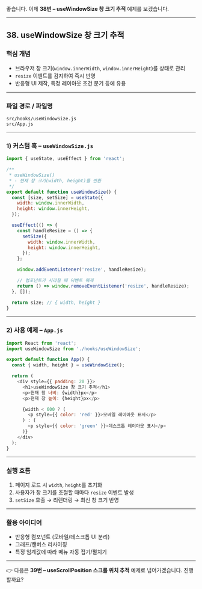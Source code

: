 좋습니다. 이제 **38번 – useWindowSize 창 크기 추적** 예제를 보겠습니다.

---

## 38. useWindowSize 창 크기 추적

### 핵심 개념

* 브라우저 창 크기(`window.innerWidth`, `window.innerHeight`)를 상태로 관리
* `resize` 이벤트를 감지하여 즉시 반영
* 반응형 UI 제작, 특정 레이아웃 조건 분기 등에 유용

---

### 파일 경로 / 파일명

```
src/hooks/useWindowSize.js
src/App.js
```

---

### 1) 커스텀 훅 – `useWindowSize.js`

```javascript
import { useState, useEffect } from 'react';

/**
 * useWindowSize()
 * - 현재 창 크기(width, height)를 반환
 */
export default function useWindowSize() {
  const [size, setSize] = useState({
    width: window.innerWidth,
    height: window.innerHeight,
  });

  useEffect(() => {
    const handleResize = () => {
      setSize({
        width: window.innerWidth,
        height: window.innerHeight,
      });
    };

    window.addEventListener('resize', handleResize);

    // 컴포넌트가 사라질 때 이벤트 해제
    return () => window.removeEventListener('resize', handleResize);
  }, []);

  return size; // { width, height }
}
```

---

### 2) 사용 예제 – `App.js`

```javascript
import React from 'react';
import useWindowSize from './hooks/useWindowSize';

export default function App() {
  const { width, height } = useWindowSize();

  return (
    <div style={{ padding: 20 }}>
      <h1>useWindowSize 창 크기 추적</h1>
      <p>현재 창 너비: {width}px</p>
      <p>현재 창 높이: {height}px</p>

      {width < 600 ? (
        <p style={{ color: 'red' }}>모바일 레이아웃 표시</p>
      ) : (
        <p style={{ color: 'green' }}>데스크톱 레이아웃 표시</p>
      )}
    </div>
  );
}
```

---

### 실행 흐름

1. 페이지 로드 시 `width`, `height`를 초기화
2. 사용자가 창 크기를 조절할 때마다 `resize` 이벤트 발생
3. `setSize` 호출 → 리렌더링 → 최신 창 크기 반영

---

### 활용 아이디어

* 반응형 컴포넌트 (모바일/데스크톱 UI 분리)
* 그래프/캔버스 리사이징
* 특정 임계값에 따라 메뉴 자동 접기/펼치기

---

👉 다음은 **39번 – useScrollPosition 스크롤 위치 추적** 예제로 넘어가겠습니다. 진행할까요?
